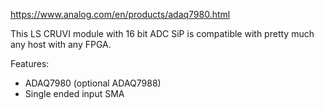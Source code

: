 https://www.analog.com/en/products/adaq7980.html

This LS CRUVI module with 16 bit ADC SiP is compatible with pretty much any host with any FPGA.

Features:
* ADAQ7980 (optional ADAQ7988)
* Single ended input SMA
